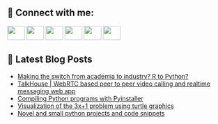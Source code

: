 ## 🔎 Connect with me:
[<img height="32" width="40" src="https://cdn.jsdelivr.net/npm/simple-icons@v5/icons/telegram.svg" />](https://t.me/bullbesh)
[<img height="32" width="40" src="https://cdn.jsdelivr.net/npm/simple-icons@v5/icons/vk.svg" />](https://vk.com/bullbesh)
[<img height="32" width="40" src="https://cdn.jsdelivr.net/npm/simple-icons@v5/icons/twitter.svg" />](https://twitter.com/bullbesh1)
[<img height="32" width="40" src="https://cdn.jsdelivr.net/npm/simple-icons@v5/icons/instagram.svg" />](https://www.instagram.com/bullbesh)
[<img height="32" width="40" src="https://cdn.jsdelivr.net/npm/simple-icons@v5/icons/reddit.svg" />](https://www.reddit.com/user/bullbesh)
[<img height="32" width="40" src="https://cdn.jsdelivr.net/npm/simple-icons@v5/icons/youtube.svg" />](https://www.youtube.com/channel/UCtfjRs6uzgq5mfm8S06WTcg)

## 📕 Latest Blog Posts
<!-- BLOG-POST-LIST:START -->
- [Making the switch from academia to industry? R to Python?](https://www.reddit.com/r/Python/comments/u7qtvf/making_the_switch_from_academia_to_industry_r_to/)
- [TalkHouse | WebRTC based peer to peer video calling and realtime messaging web app](https://www.reddit.com/r/Python/comments/u7qlbz/talkhouse_webrtc_based_peer_to_peer_video_calling/)
- [Compiling Python programs with Pyinstaller](https://www.reddit.com/r/Python/comments/u7pu7w/compiling_python_programs_with_pyinstaller/)
- [Visualization of the 3x+1 problem using turtle graphics](https://www.reddit.com/r/Python/comments/u7ogas/visualization_of_the_3x1_problem_using_turtle/)
- [Novel and small python projects and code snippets](https://www.reddit.com/r/Python/comments/u7ls2t/novel_and_small_python_projects_and_code_snippets/)
<!-- BLOG-POST-LIST:END -->
